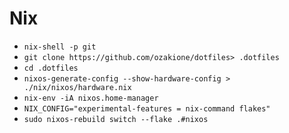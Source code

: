 # Nix

<!-- - `sudo nix-channel --add <https://github.com/nix-community/home-manager/archive/release-24.05.tar.gz> home-manager`
- `sudo nix-channel --update` -->
- `nix-shell -p git`
- `git clone https://github.com/ozakione/dotfiles> .dotfiles`
- `cd .dotfiles`
- `nixos-generate-config --show-hardware-config > ./nix/nixos/hardware.nix`
- `nix-env -iA nixos.home-manager`
- `NIX_CONFIG="experimental-features = nix-command flakes"`
- `sudo nixos-rebuild switch --flake .#nixos`
